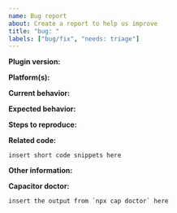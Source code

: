 ```yaml
---
name: Bug report
about: Create a report to help us improve
title: "bug: "
labels: ["bug/fix", "needs: triage"]
---
```


**Plugin version:**
<!-- List the plugin version that this bug affects. -->



**Platform(s):**
<!-- List the platforms that this bug affects. -->



**Current behavior:**
<!-- Describe how the bug manifests. -->



**Expected behavior:**
<!-- Describe what the behavior would be without the bug. -->



**Steps to reproduce:**
<!-- Please explain the steps required to reproduce the issue. -->



**Related code:**
<!-- Code which helps to reproduce or better understand the issue. -->

```
insert short code snippets here
```

**Other information:**
<!-- List any other information that is relevant to your issue. Device information, stack traces, screenshots, related issues, etc. -->



**Capacitor doctor:**
<!-- Run `npx cap doctor` in a terminal and paste the output below. -->

```
insert the output from `npx cap doctor` here
```
